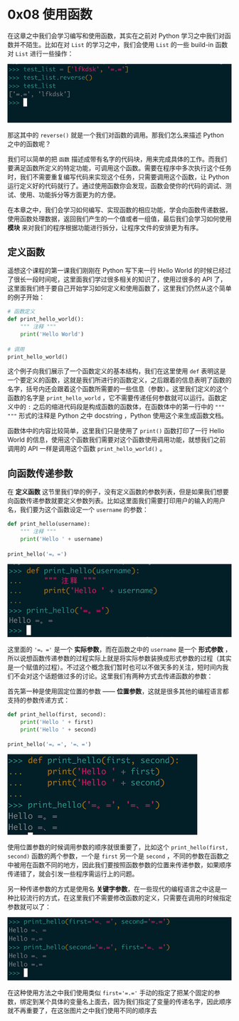 # 0x08 使用函数

在这章之中我们会学习编写和使用函数，其实在之前对 Python 学习之中我们对函数并不陌生。比如在对 `List` 的学习之中，我们会使用 `List` 的一些 build-in 函数对 `List` 进行一些操作：

![test-method](0x08/test-method.png)

那这其中的 `reverse()` 就是一个我们对函数的调用。那我们怎么来描述 Python 之中的函数呢？

我们可以简单的把 `函数` 描述成带有名字的代码块，用来完成具体的工作。而我们要满足函数所定义的特定功能，可调用这个函数。需要在程序中多次执行这个任务时，我们不需要重复编写代码来实现这个任务，只需要调用这个函数，让 Python 运行定义好的代码就行了。通过使用函数你会发现，函数会使你的代码的调试、测试、使用、功能拆分等方面更为的方便。

在本章之中，我们会学习如何编写、实现函数的相应功能，学会向函数传递数据，使用函数处理数据，返回我们产生的一个值或者一组值，最后我们会学习如何使用 **模块** 来对我们的程序根据功能进行拆分，让程序文件的安排更为有序。

## 定义函数

遥想这个课程的第一课我们刚刚在 Python 写下来一行 Hello World 的时候已经过了很长一段时间呢，这里面我们学过很多相关的知识了，使用过很多的 API 了，这里面我们终于要自己开始学习如何定义和使用函数了，这里我们仍然从这个简单的例子开始：

``` python
# 函数定义
def print_hello_world():
    """ 注释 """
    print('Hello World')

# 调用
print_hello_world()
```

这个例子向我们展示了一个函数定义的基本结构，我们在这里使用 `def` 表明这是一个要定义的函数，这就是我们所进行的函数定义，之后跟着的信息表明了函数的名字，括号内还会跟着这个函数所需要的一些信息（参数）。这里我们定义的这个函数的名字是 `print_hello_world` ，它不需要传递任何参数就可以运行。函数定义中的 `:` 之后的缩进代码段是构成函数的函数体，在函数体中的第一行中的 ``""" """`` 形式的注释是 Python 之中 docstring ，Python 使用这个来生成函数文档。

函数体中的内容比较简单，这里我们只是使用了 `print()` 函数打印了一行 Hello World 的信息，使用这个函数我们需要对这个函数使用调用功能，就想我们之前调用的 API 一样是调用这个函数 `print_hello_world()` 。

## 向函数传递参数

在 **定义函数** 这节里我们举的例子，没有定义函数的参数列表，但是如果我们想要向函数传递参数就要定义参数列表。比如这里面我们需要打印用户的输入的用户名，我们要为这个函数设定一个 `username` 的参数：

``` python
def print_hello(username):
    """ 注释 """
    print('Hello ' + username)

print_hello('=。=')
```

![hello-user](0x08/hello-user.png)

这里面的 `'=。='` 是一个 **实际参数**，而在函数之中的 `username` 是一个 **形式参数** ，所以说想函数传递参数的过程实际上就是将实际参数装换成形式参数的过程（其实是一个赋值的过程）。不过这个概念我们暂时也可以不做天多的关注，短时间内我们不会对这个话题做过多的讨论。这里我们有两种方式去传递函数的参数：

首先第一种是使用固定位置的参数 —— **位置参数**，这就是很多其他的编程语言都支持的参数传递方式：

``` python
def print_hello(first, second):
    print('Hello ' + first)
    print('Hello ' + second)

print_hello('=。=', '=、=')
```

![pos-params](0x08/pos-params.png)

使用位置参数的时候调用参数的顺序就很重要了，比如这个 `print_hello(first, second)` 函数的两个参数，一个是 `first` 另一个是 `second` ，不同的参数在函数之中被用在函数不同的地方，因此我们要按照函数参数的位置来传递参数，如果顺序传递错了，就会引发一些程序需运行上的问题。

另一种传递参数的方式是使用名 **关键字参数**，在一些现代的编程语言之中这是一种比较流行的方式，在这里我们不需要修改函数的定义，只需要在调用的时候指定参数就可以了：

![name-params](0x08/name-params.png)

在这种使用方法之中我们使用类似 `first='=.='` 手动的指定了把某个固定的参数，绑定到某个具体的变量名上面去，因为我们指定了变量的传递名字，因此顺序就不再重要了，在这张图片之中我们使用不同的顺序去

